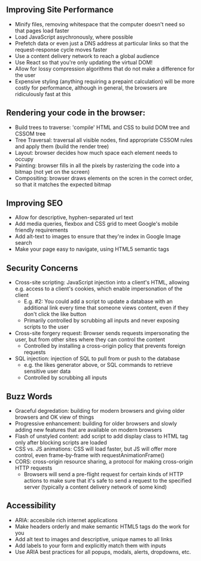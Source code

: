 ## Improving Site Performance

- Minify files, removing whitespace that the computer doesn't need so that pages load faster
- Load JavaScript asychronously, where possible
- Prefetch data or even just a DNS address at particular links so that the request-response cycle moves faster
- Use a content delivery network to reach a global audience
- Use React so that you're only updating the virtual DOM!
- Allow for lossy compression algorithms that do not make a difference for the user
- Expensive styling (anything requiring a prepaint calculation) will be more costly for performance, although in general, the browsers are ridiculously fast at this

## Rendering your code in the browser:

- Build trees to traverse: 'compile' HTML and CSS to build DOM tree and CSSOM tree
- Tree Traversal: traversal all visible nodes, find appropriate CSSOM rules and apply them (build the render tree)
- Layout: browser decides how much space each element needs to occupy
- Painting: browser fills in all the pixels by rasterizing the code into a bitmap (not yet on the screen)
- Compositing: browser draws elements on the scren in the correct order, so that it matches the expected bitmap

## Improving SEO

- Allow for descriptive, hyphen-separated url text
- Add media queries, flexbox and CSS grid to meet Google's mobile friendly requirements
- Add alt-text to images to ensure that they're index in Google Image search
- Make your page easy to navigate, using HTML5 semantic tags

## Security Concerns

- Cross-site scripting: JavaScript injection into a client's HTML, allowing e.g. access to a client's cookies, which enable impersonation of the client
  - E.g. #2: You could add a script to update a database with an additional link every time that someone views content, even if they don't click the like button
  - Primarily controlled by scrubbing all inputs and never exposing scripts to the user
- Cross-site forgery request: Browser sends requests impersonating the user, but from other sites where they can control the content
  - Controlled by installing a cross-origin policy that prevents foreign requests
- SQL injection: injection of SQL to pull from or push to the database
  - e.g. the likes generator above, or SQL commands to retrieve sensitive user data
  - Controlled by scrubbing all inputs

## Buzz Words

- Graceful degredation: building for modern browsers and giving older browsers and OK view of things
- Progressive enhancement: building for older browsers and slowly adding new features that are available on modern browsers
- Flash of unstyled content: add script to add display class to HTML tag only after blocking scripts are loaded
- CSS vs. JS animations: CSS will load faster, but JS will offer more control, even frame-by-frame with requestAnimationFrame()
- CORS: cross-origin resource sharing, a protocol for making cross-origin HTTP requests
  - Browsers will send a pre-flight request for certain kinds of HTTP actions to make sure that it's safe to send a request to the specified server (typically a content delivery network of some kind)

## Accessibility

- ARIA: accesibile rich internet applications
- Make headers orderly and make semantic HTML5 tags do the work for you
- Add alt text to images and descriptive, unique names to all links 
- Add labels to your form and explicitly match them with inputs 
- Use ARIA best practices for all popups, modals, alerts, dropdowns, etc.  
